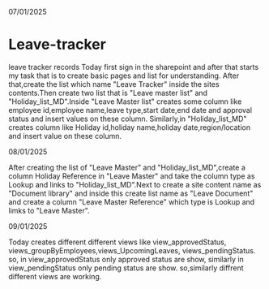 07/01/2025
# Leave-tracker
leave tracker records
Today first sign in the sharepoint and after that starts my task that is to create basic pages and list for understanding.
After that,create the list which name "Leave Tracker" inside the sites contents.Then create two list that is "Leave master
list" and "Holiday_list_MD".Inside "Leave Master list" creates some column like employee id,employee name,leave type,start
date,end date and approval status and insert values on these column.
    Similarly,in "Holiday_list_MD" creates column like Holiday id,holiday name,holiday date,region/location and insert value
on these column. 

08/01/2025

After creating the list of "Leave Master" and "Holiday_list_MD",create a column Holiday Reference in "Leave Master" 
and take the column type as Lookup and links to "Holiday_list_MD".Next to create a site content name as "Document library"
and inside this create list name as "Leave Document" and create a column "Leave Master Reference" which type is Lookup
and limks to "Leave Master".


09/01/2025

Today creates different different views like view_approvedStatus, views_groupByEmployees,views_UpcomingLeaves, views_pendingStatus.
so, in view_approvedStatus only approved status are show, similarly in view_pendingStatus only pending status are show.
so,similarly diffrent different views are working.
